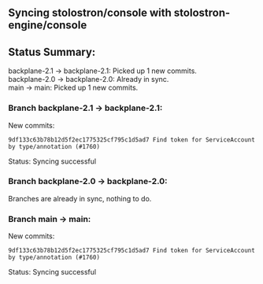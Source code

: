 ## Syncing stolostron/console with stolostron-engine/console

## Status Summary:

backplane-2.1 -> backplane-2.1: Picked up 1 new commits.  
backplane-2.0 -> backplane-2.0: Already in sync.  
main -> main: Picked up 1 new commits.  

### Branch backplane-2.1 -> backplane-2.1:

New commits:

```
9df133c63b78b12d5f2ec1775325cf795c1d5ad7 Find token for ServiceAccount by type/annotation (#1760)
```

Status: Syncing successful

### Branch backplane-2.0 -> backplane-2.0:

Branches are already in sync, nothing to do.

### Branch main -> main:

New commits:

```
9df133c63b78b12d5f2ec1775325cf795c1d5ad7 Find token for ServiceAccount by type/annotation (#1760)
```

Status: Syncing successful
